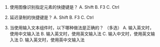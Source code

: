 1. 使用图像识别指定元素的快捷键是？
A. Shift
B. F3
C. Ctrl

2. 延迟录制的快捷键是？
A. Shift
B. F3
C. Ctrl

3. 当使用输入文本组件时，以下哪种做法是正确的？ （多选）
A. 输入英文时，使用中文输入法
B. 输入英文时，使用英文输入法
C. 输入中文时，使用英文输入法
D. 输入英文时，使用英中文输入法